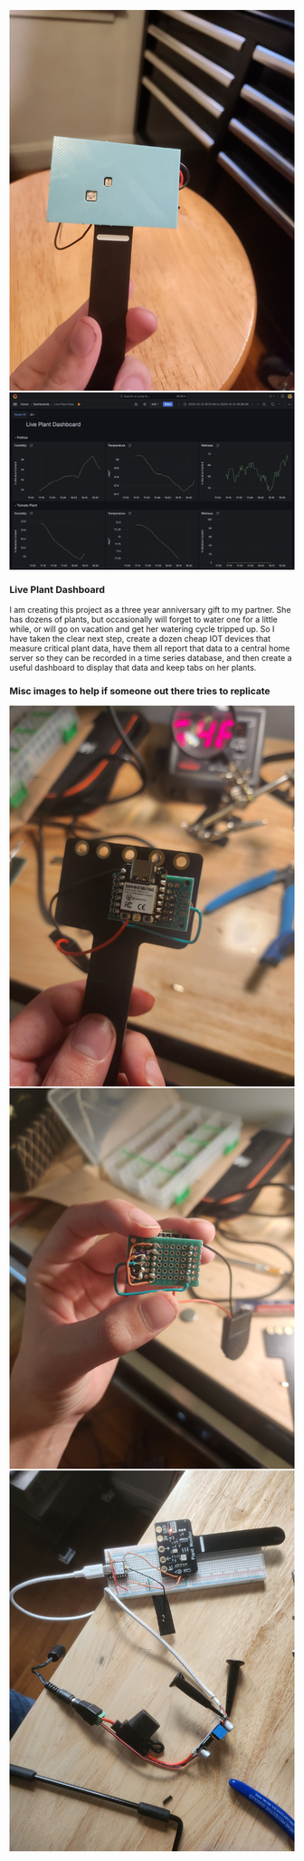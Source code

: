 
![](iot-plant-sensor/images/20240914_190333.jpg)
![](iot-plant-sensor/images/plant_dash.png)

### Live Plant Dashboard

I am creating this project as a three year anniversary gift to my partner. She has dozens of plants, but occasionally will forget to water one for a little while, or will go on vacation and get her watering cycle tripped up. So I have taken the clear next step, create a dozen cheap IOT devices that measure critical plant data, have them all report that data to a central home server so they can be recorded in a time series database, and then create a useful dashboard to display that data and keep tabs on her plants.

### Misc images to help if someone out there tries to replicate
![](iot-plant-sensor/images/20240914_184839.jpg)
![](iot-plant-sensor/images/20240914_184853.jpg)
![](iot-plant-sensor/images/20241212_150614.jpg)